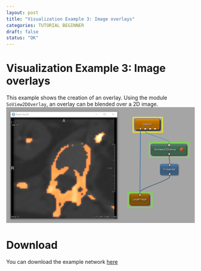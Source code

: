 ```yaml
---
layout: post
title: "Visualization Example 3: Image overlays"
categories: TUTORIAL BEGINNER
draft: false
status: "OK"
---
```


# Visualization Example 3: Image overlays
This example shows the creation of an overlay. Using the module `SoView2DOverlay`, an overlay can be blended over a 2D image.
![Screenshot](/categories/visualization/example3/image.png)

# Download
You can download the example network [here](/categories/visualization/example3/VisualizationExample3.mlab)
